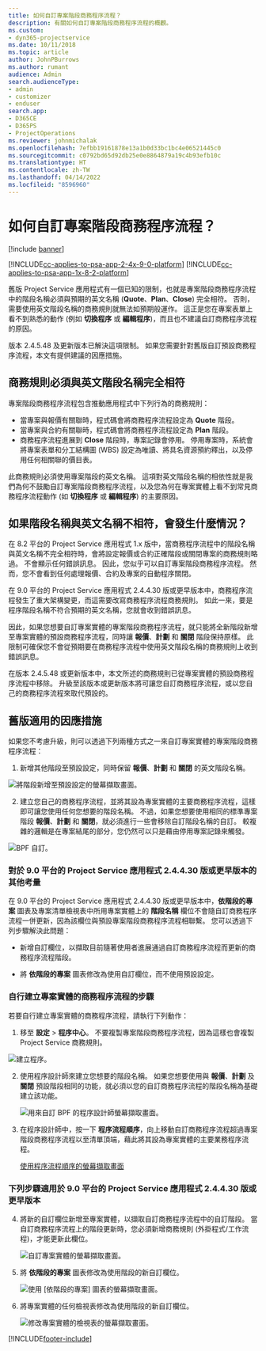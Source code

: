 ```yaml
---
title: 如何自訂專案階段商務程序流程？
description: 有關如何自訂專案階段商務程序流程的概觀。
ms.custom:
- dyn365-projectservice
ms.date: 10/11/2018
ms.topic: article
author: JohnPBurrows
ms.author: rumant
audience: Admin
search.audienceType:
- admin
- customizer
- enduser
search.app:
- D365CE
- D365PS
- ProjectOperations
ms.reviewer: johnmichalak
ms.openlocfilehash: 7efbb19161878e13a1b0d33bc1bc4e06521445c0
ms.sourcegitcommit: c0792bd65d92db25e0e8864879a19c4b93efb10c
ms.translationtype: HT
ms.contentlocale: zh-TW
ms.lasthandoff: 04/14/2022
ms.locfileid: "8596960"
---
```

# <a name="how-do-i-customize-the-project-stages-business-process-flow"></a>如何自訂專案階段商務程序流程？

[!include [banner](../includes/psa-now-project-operations.md)]

[!INCLUDE[cc-applies-to-psa-app-2-4x-9-0-platform](../includes/cc-applies-to-psa-app-2-4x-9-0-platform.md)]
[!INCLUDE[cc-applies-to-psa-app-1x-8-2-platform](../includes/cc-applies-to-psa-app-1x-8-2-platform.md)]

舊版 Project Service 應用程式有一個已知的限制，也就是專案階段商務程序流程中的階段名稱必須與預期的英文名稱 (**Quote**、**Plan**、**Close**) 完全相符。 否則，需要使用英文階段名稱的商務規則就無法如預期般運作。 這正是您在專案表單上看不到熟悉的動作 (例如 **切換程序** 或 **編輯程序**)，而且也不建議自訂商務程序流程的原因。 

版本 2.4.5.48 及更新版本已解決這項限制。 如果您需要針對舊版自訂預設商務程序流程，本文有提供建議的因應措施。  

## <a name="business-logic-requires-an-exact-match-with-english-stage-names"></a>商務規則必須與英文階段名稱完全相符

專案階段商務程序流程包含推動應用程式中下列行為的商務規則：
- 當專案與報價有關聯時，程式碼會將商務程序流程設定為 **Quote** 階段。
- 當專案與合約有關聯時，程式碼會將商務程序流程設定為 **Plan** 階段。
- 商務程序流程進展到 **Close** 階段時，專案記錄會停用。 停用專案時，系統會將專案表單和分工結構圖 (WBS) 設定為唯讀、將具名資源預約釋出，以及停用任何相關聯的價目表。

此商務規則必須使用專案階段的英文名稱。 這項對英文階段名稱的相依性就是我們為何不鼓勵自訂專案階段商務程序流程，以及您為何在專案實體上看不到常見商務程序流程動作 (如 **切換程序** 或 **編輯程序**) 的主要原因。

## <a name="what-happens-if-the-stage-names-dont-match-the-english-names"></a>如果階段名稱與英文名稱不相符，會發生什麼情況？

在 8.2 平台的 Project Service 應用程式 1.x 版中，當商務程序流程中的階段名稱與英文名稱不完全相符時，會將設定報價或合約正確階段或關閉專案的商務規則略過。 不會顯示任何錯誤訊息。 因此，您似乎可以自訂專案階段商務程序流程。 然而，您不會看到任何處理報價、合約及專案的自動程序關閉。

在 9.0 平台的 Project Service 應用程式 2.4.4.30 版或更早版本中，商務程序流程發生了重大架構變更，而這需要改寫商務程序流程商務規則。 如此一來，要是程序階段名稱不符合預期的英文名稱，您就會收到錯誤訊息。 

因此，如果您想要自訂專案實體的專案階段商務程序流程，就只能將全新階段新增至專案實體的預設商務程序流程，同時讓 **報價**、**計劃** 和 **關閉** 階段保持原樣。 此限制可確保您不會從預期要在商務程序流程中使用英文階段名稱的商務規則上收到錯誤訊息。

在版本 2.4.5.48 或更新版本中，本文所述的商務規則已從專案實體的預設商務程序流程中移除。 升級至該版本或更新版本將可讓您自訂商務程序流程，或以您自己的商務程序流程來取代預設的。 

## <a name="workarounds-for-earlier-versions"></a>舊版適用的因應措施

如果您不考慮升級，則可以透過下列兩種方式之一來自訂專案實體的專案階段商務程序流程：

1. 新增其他階段至預設設定，同時保留 **報價**、**計劃** 和 **關閉** 的英文階段名稱。


![將階段新增至預設設定的螢幕擷取畫面。](media/FAQ-Customize-BPF-1.png)
 
2. 建立您自己的商務程序流程，並將其設為專案實體的主要商務程序流程，這樣即可讓您使用任何您想要的階段名稱。 不過，如果您想要使用相同的標準專案階段 **報價**、**計劃** 和 **關閉**，就必須進行一些會移除自訂階段名稱的自訂。 較複雜的邏輯是在專案結尾的部分，您仍然可以只是藉由停用專案記錄來觸發。

![BPF 自訂。](media/FAQ-Customize-BPF-2.png)

### <a name="additional-considerations-for-project-service-app-version-24430-or-earlier-on-platform-90"></a>對於 9.0 平台的 Project Service 應用程式 2.4.4.30 版或更早版本的其他考量

在 9.0 平台的 Project Service 應用程式 2.4.4.30 版或更早版本中，**依階段的專案** 圖表及專案清單檢視表中所用專案實體上的 **階段名稱** 欄位不會隨自訂商務程序流程一併更新，因為該欄位與預設專案階段商務程序流程相聯繫。 您可以透過下列步驟解決此問題：

- 新增自訂欄位，以擷取目前隨著使用者進展通過自訂商務程序流程而更新的商務程序流程階段。

- 將 **依階段的專案** 圖表修改為使用自訂欄位，而不使用預設設定。

### <a name="steps-to-create-your-own-business-process-flow-for-the-project-entity"></a>自行建立專案實體的商務程序流程的步驟

若要自行建立專案實體的商務程序流程，請執行下列動作：

1. 移至 **設定** > **程序中心**。 不要複製專案階段商務程序流程，因為這樣也會複製 Project Service 商務規則。

  ![建立程序。](media/FAQ-Customize-BPF-3.png)

2. 使用程序設計師來建立您想要的階段名稱。 如果您想要使用與 **報價**、**計劃** 及 **關閉** 預設階段相同的功能，就必須以您的自訂商務程序流程的階段名稱為基礎建立該功能。

   ![用來自訂 BPF 的程序設計師螢幕擷取畫面。](media/FAQ-Customize-BPF-4.png) 

3. 在程序設計師中，按一下 **程序流程順序**，向上移動自訂商務程序流程超過專案階段商務程序流程以至清單頂端，藉此將其設為專案實體的主要業務程序流程。


   [使用程序流程順序的螢幕擷取畫面](media/FAQ-Customize-BPF-5-720.png)

### <a name="the-following-steps-apply-to-project-service-app-24430-or-earlier-on-the-90-platform"></a>下列步驟適用於 9.0 平台的 Project Service 應用程式 2.4.4.30 版或更早版本

4. 將新的自訂欄位新增至專案實體，以擷取自訂商務程序流程中的自訂階段。 當自訂商務程序流程上的階段更新時，您必須新增商務規則 (外掛程式/工作流程)，才能更新此欄位。

   ![自訂專案實體的螢幕擷取畫面。](media/FAQ-Customize-BPF-6-720.png)

5. 將 **依階段的專案** 圖表修改為使用階段的新自訂欄位。

   ![使用 [依階段的專案] 圖表的螢幕擷取畫面。](media/FAQ-Customize-BPF-7-720.png)

6. 將專案實體的任何檢視表修改為使用階段的新自訂欄位。

   ![修改專案實體的檢視表的螢幕擷取畫面。](media/FAQ-Customize-BPF-8-720.png)



[!INCLUDE[footer-include](../includes/footer-banner.md)]
